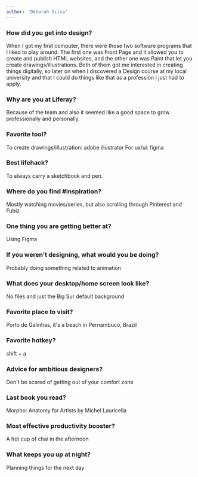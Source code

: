 ```yaml
---
author: 'Déborah Silva' 
---
```


### How did you get into design?  

When I got my first computer, there were those two software programs that I liked to play around. The first one was Front Page and it allowed you to create and publish HTML websites, and the other one was Paint that let you create drawings/illustrations. Both of them got me interested in creating things digitally, so later on when I discovered a Design course at my local university and that I could do things like that as a profession I just had to apply.

### Why are you at Liferay?

Because of the team and also it seemed like a good space to grow professionally and personally.

### Favorite tool?

To create drawings/illustration: adobe illustrator
For ux/ui: figma

### Best lifehack?

To always carry a sketchbook and pen. 

### Where do you find #inspiration?

Mostly watching movies/series, but also scrolling through Pinterest and Fubiz

### One thing you are getting better at?

Using Figma

### If you weren't designing, what would you be doing?

Probably doing something related to animation 

### What does your desktop/home screen look like?

No files and just the Big Sur default background

### Favorite place to visit?

Porto de Galinhas, it's a beach in Pernambuco, Brazil

### Favorite hotkey?

shift + a

### Advice for ambitious designers?

Don't be scared of getting out of your comfort zone

### Last book you read?

Morpho: Anatomy for Artists by Michel Lauricella

### Most effective productivity booster?

A hot cup of chai in the afternoon

### What keeps you up at night?

Planning things for the next day
